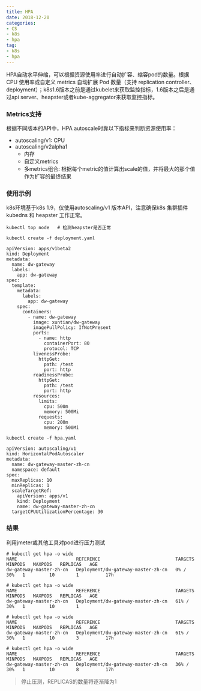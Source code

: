 ```yaml
---
title: HPA
date: 2018-12-20
categories: 
- CS
- k8s
- hpa
tag: 
- k8s 
- hpa
---
```


HPA自动水平伸缩，可以根据资源使用率进行自动扩容、缩容pod的数量。根据 CPU 使用率或自定义 metrics 自动扩展 Pod 数量（支持 replication controller、deployment）；k8s1.6版本之前是通过kubelet来获取监控指标，1.6版本之后是通过api server、heapster或者kube-aggregator来获取监控指标。
<!--more-->

### Metrics支持

根据不同版本的API中，HPA autoscale时靠以下指标来判断资源使用率： 
* autoscaling/v1: CPU
* autoscaling/v2alpha1 
    * 内存
    * 自定义metrics
    * 多metrics组合: 根据每个metric的值计算出scale的值，并将最大的那个值作为扩容的最终结果

### 使用示例
k8s环境基于k8s 1.9，仅使用autoscaling/v1 版本API，注意确保k8s 集群插件kubedns 和 heapster 工作正常。

```
kubectl top node   # 检测heapster是否正常
```

```
kubectl create -f deployment.yaml

apiVersion: apps/v1beta2
kind: Deployment
metadata:
  name: dw-gateway
  labels:
    app: dw-gateway
spec:
  template:
    metadata:
      labels:
        app: dw-gateway
    spec:
      containers:
        - name: dw-gateway
          image: xuntian/dw-gateway
          imagePullPolicy: IfNotPresent
          ports:
            - name: http
              containerPort: 80
              protocol: TCP
          livenessProbe:
            httpGet:
              path: /test
              port: http
          readinessProbe:
            httpGet:
              path: /test
              port: http
          resources:
            limits:
              cpu: 500m
              memory: 500Mi
            requests:
              cpu: 200m
              memory: 500Mi
```

```
kubectl create -f hpa.yaml

apiVersion: autoscaling/v1
kind: HorizontalPodAutoscaler
metadata:
  name: dw-gateway-master-zh-cn
  namespace: default
spec:
  maxReplicas: 10
  minReplicas: 1
  scaleTargetRef:
    apiVersion: apps/v1
    kind: Deployment
    name: dw-gateway-master-zh-cn
  targetCPUUtilizationPercentage: 30
```

### 结果
利用jmeter或其他工具对pod进行压力测试
```
# kubectl get hpa -o wide
NAME                      REFERENCE                            TARGETS    MINPODS   MAXPODS   REPLICAS   AGE
dw-gateway-master-zh-cn   Deployment/dw-gateway-master-zh-cn   0% / 30%   1         10        1          17h

# kubectl get hpa -o wide
NAME                      REFERENCE                            TARGETS     MINPODS   MAXPODS   REPLICAS   AGE
dw-gateway-master-zh-cn   Deployment/dw-gateway-master-zh-cn   61% / 30%   1         10        1 

# kubectl get hpa -o wide
NAME                      REFERENCE                            TARGETS     MINPODS   MAXPODS   REPLICAS   AGE
dw-gateway-master-zh-cn   Deployment/dw-gateway-master-zh-cn   61% / 30%   1         10        3          17h

# kubectl get hpa -o wide
NAME                      REFERENCE                            TARGETS     MINPODS   MAXPODS   REPLICAS   AGE
dw-gateway-master-zh-cn   Deployment/dw-gateway-master-zh-cn   36% / 30%   1         10        8          17h
```

> 停止压测，REPLICAS的数量将逐渐降为1